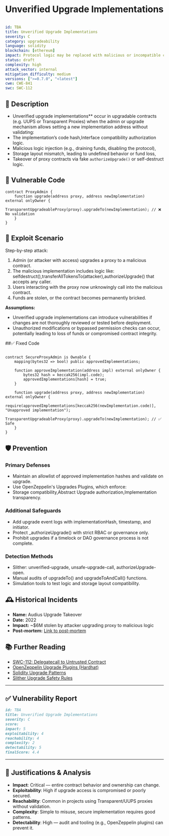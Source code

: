 # Unverified Upgrade Implementations

```YAML

id: TBA
title: Unverified Upgrade Implementations 
severity: C
category: upgradeability
language: solidity
blockchain: [ethereum]
impact: Protocol logic may be replaced with malicious or incompatible contracts
status: draft
complexity: high
attack_vector: internal
mitigation_difficulty: medium
versions: [">=0.7.0", "<latest"]
cwe: CWE-841
swc: SWC-112
```

## 📝 Description

- Unverified upgrade implementations** occur in upgradable contracts (e.g. UUPS or Transparent Proxies) when the admin or upgrade mechanism allows setting a new implementation address without validating:
- The implementation’s code hash,Interface compatibility authorization logic.
- Malicious logic injection (e.g., draining funds, disabling the protocol),
- Storage layout mismatch, leading to undefined behavior or fund loss,
- Takeover of proxy contracts via fake `authorizeUpgrade()` or self-destruct logic.

## 🚨 Vulnerable Code

```solidity
contract ProxyAdmin {
    function upgrade(address proxy, address newImplementation) external onlyOwner {
        TransparentUpgradeableProxy(proxy).upgradeTo(newImplementation); // ❌ No validation
    }
}
```

## 🧪 Exploit Scenario

Step-by-step attack:

1. Admin (or attacker with access) upgrades a proxy to a malicious contract.
2. The malicious implementation includes logic like:
selfdestruct(),transferAllTokensTo(attacker),authorizeUpgrade() that accepts any caller.
3. Users interacting with the proxy now unknowingly call into the malicious contract.
4. Funds are stolen, or the contract becomes permanently bricked.

**Assumptions:**

- Unverified upgrade implementations can introduce vulnerabilities if changes are not thoroughly reviewed or tested before deployment.
- Unauthorized modifications or bypassed permission checks can occur, potentially leading to loss of funds or compromised contract integrity.


##✅ Fixed Code

```solidity

contract SecureProxyAdmin is Ownable {
    mapping(bytes32 => bool) public approvedImplementations;

    function approveImplementation(address impl) external onlyOwner {
        bytes32 hash = keccak256(impl.code);
        approvedImplementations[hash] = true;
    }

    function upgrade(address proxy, address newImplementation) external onlyOwner {
        require(approvedImplementations[keccak256(newImplementation.code)], "Unapproved implementation");
        TransparentUpgradeableProxy(proxy).upgradeTo(newImplementation); // ✅ Safe
    }
}
```


## 🛡️ Prevention

### Primary Defenses

- Maintain an allowlist of approved implementation hashes and validate on upgrade.
- Use OpenZeppelin's Upgrades Plugins, which enforce:
- Storage compatibility,Abstract Upgrade authorization,Implementation transparency.

### Additional Safeguards

- Add upgrade event logs with implementationHash, timestamp, and initiator.
- Protect _authorizeUpgrade() with strict RBAC or governance only.
- Prohibit upgrades if a timelock or DAO governance process is not complete.

### Detection Methods

- Slither: unverified-upgrade, unsafe-upgrade-call, authorizeUpgrade-open.
- Manual audits of upgradeTo() and upgradeToAndCall() functions.
- Simulation tools to test logic and storage layout compatibility.

## 🕰️ Historical Incidents

- **Name:** Audius Upgrade Takeover 
- **Date:** 2022 
- **Impact:** ~$6M stolen by attacker upgrading proxy to malicious logic 
- **Post-mortem:** [Link to post-mortem](https://rekt.news/audius-rekt) 


## 📚 Further Reading

- [SWC-112: Delegatecall to Untrusted Contract](https://swcregistry.io/docs/SWC-112) 
- [OpenZeppelin Upgrade Plugins (Hardhat)](https://docs.openzeppelin.com/upgrades-plugins) 
- [Solidity Upgrade Patterns](https://docs.soliditylang.org/en/latest/contracts.html#contract-upgradeability) 
- [Slither Upgrade Safety Rules](https://github.com/crytic/slither) 


---
## ✅ Vulnerability Report

```markdown
id: TBA
title: Unverified Upgrade Implementations 
severity: C
score:
impact: 5         
exploitability: 4 
reachability: 4   
complexity: 2     
detectability: 5  
finalScore: 4.4

```



---

## 📄 Justifications & Analysis

- **Impact**: Critical — entire contract behavior and ownership can change.
- **Exploitability**: High if upgrade access is compromised or poorly secured.
- **Reachability**: Common in projects using Transparent/UUPS proxies without validation.
- **Complexity**: Simple to misuse, secure implementation requires good patterns.
- **Detectability**: High — audit and tooling (e.g., OpenZeppelin plugins) can prevent it.